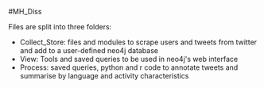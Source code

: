 #MH_Diss

Files are split into three folders:
- Collect_Store: files and modules to scrape users and tweets from twitter and add to a user-defined neo4j database
- View: Tools and saved queries to be used in neo4j's web interface
- Process: saved queries, python and r code to annotate tweets and summarise by language and activity characteristics